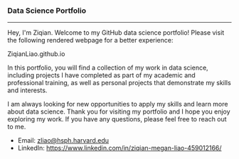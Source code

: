 
### Data Science Portfolio
---

Hey, I'm Ziqian. Welcome to my GitHub data science portfolio! Please visit the following rendered webpage for a better experience:

ZiqianLiao.github.io

In this portfolio, you will find a collection of my work in data science, including projects I have completed as part of my academic and professional training, as well as personal projects that demonstrate my skills and interests.

I am always looking for new opportunities to apply my skills and learn more about data science. Thank you for visiting my portfolio and I hope you enjoy exploring my work. If you have any questions, please feel free to reach out to me.

* Email: zliao@hsph.harvard.edu
* LinkedIn: https://www.linkedin.com/in/ziqian-megan-liao-459012166/
